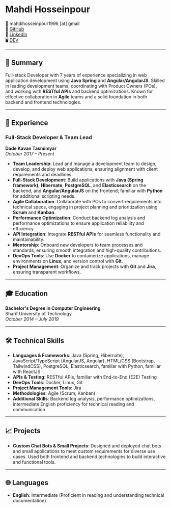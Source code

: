 # Mahdi Hosseinpour

📧 mahdihosseinpour1996 [at] gmail  
🐙 [GitHub](https://github.com/m-hosseinpour)  
🔗 [LinkedIn](https://www.linkedin.com/in/mahdi-hosseinpour-8841b329a/)  
🖥️ [DEV](https://dev.to/m-hosseinpour)  

---

## 📝 Summary

Full-stack Developer with 7 years of experience specializing in web application development using **Java Spring** and **Angular/AngularJS**. Skilled in leading development teams, coordinating with Product Owners (POs), and working with **RESTful APIs** and backend optimizations. Known for effective collaboration in **Agile** teams and a solid foundation in both backend and frontend technologies.

---

## 💼 Experience

### **Full-Stack Developer & Team Lead**  
**Dade Kavan Tasmimyar**  
*October 2017 – Present*

- **Team Leadership**: Lead and manage a development team to design, develop, and deploy web applications, ensuring alignment with client requirements and deadlines.
- **Full-Stack Development**: Build applications with **Java (Spring framework)**, **Hibernate**, **PostgreSQL**, and **Elasticsearch** on the backend, and **Angular/AngularJS** on the frontend; familiar with **Python** for additional scripting needs.
- **Agile Collaboration**: Collaborate with POs to convert requirements into technical specs, engaging in project planning and prioritization using **Scrum** and **Kanban**.
- **Performance Optimization**: Conduct backend log analysis and performance optimizations to ensure application reliability and efficiency.
- **API Integration**: Integrate **RESTful APIs** for seamless functionality and maintainability.
- **Mentorship**: Onboard new developers to team processes and standards, ensuring smooth integration and high-quality contributions.
- **DevOps Tools**: Use **Docker** to containerize applications, manage environments on **Linux**, and version control with **Git**.
- **Project Management**: Organize and track projects with **Git** and **Jira**, ensuring transparent workflows.

---

## 🎓 Education

**Bachelor's Degree in Computer Engineering**  
Sharif University of Technology  
*October 2014 – July 2019*

---

## 🛠️ Technical Skills

- **Languages & Frameworks**: Java (Spring, Hibernate), JavaScript/TypeScript (AngularJS, Angular), HTML/CSS (Bootstrap, TailwindCSS), PostgreSQL, Elasticsearch, familiar with Python, familiar with ReactJS
- **APIs & Testing**: RESTful APIs, familiar with End-to-End (E2E) Testing
- **DevOps Tools**: Docker, Linux, Git
- **Project Management Tools**: Jira
- **Methodologies**: Agile (Scrum, Kanban)
- **Additional Skills**: Backend log analysis, performance optimizations, intermediate English proficiency for technical reading and communication

---

## 📈 Projects

- **Custom Chat Bots & Small Projects**: Designed and deployed chat bots and small applications to meet custom requirements for diverse use cases. Used both frontend and backend technologies to build interactive and functional tools.

---

## 🌐 Languages

- **English**: Intermediate (Proficient in reading and understanding technical documentation)
